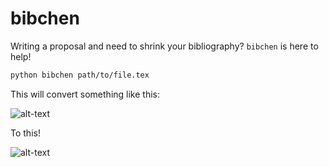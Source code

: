 # bibchen

Writing a proposal and need to shrink your bibliography? `bibchen` is here to help!

```bash
python bibchen path/to/file.tex
```

This will convert something like this:

![alt-text](https://github.com/richteague/bibchen/blob/master/test/before.png "Standard bibliography.")

To this!

![alt-text](https://github.com/richteague/bibchen/blob/master/test/after.png "Shrunken bibliography.")
